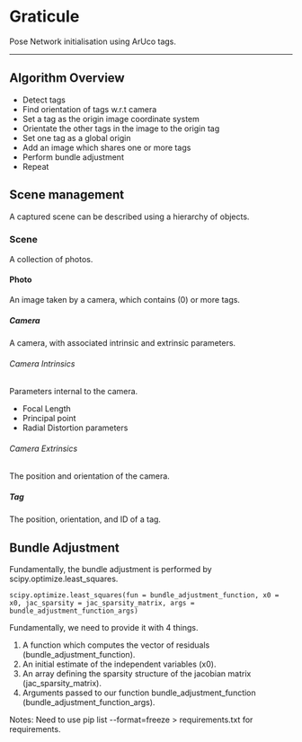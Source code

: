# Graticule
Pose Network initialisation using ArUco tags.


***
## Algorithm Overview
* Detect tags
* Find orientation of tags w.r.t camera
* Set a tag as the origin image coordinate system
* Orientate the other tags in the image to the origin tag
* Set one tag as a global origin 
* Add an image which shares one or more tags
* Perform bundle adjustment
* Repeat


## Scene management

A captured scene can be described using a hierarchy of objects.

### Scene
A collection of photos.

#### Photo
An image taken by a camera, which contains (0) or more tags.

##### Camera
A camera, with associated intrinsic and extrinsic parameters.

###### Camera Intrinsics
Parameters internal to the camera. 

* Focal Length
* Principal point
* Radial Distortion parameters


###### Camera Extrinsics
The position and orientation of the camera.


##### Tag
The position, orientation, and ID of a tag.




## Bundle Adjustment

Fundamentally, the bundle adjustment is performed by scipy.optimize.least_squares.

`scipy.optimize.least_squares(fun = bundle_adjustment_function, x0 = x0, jac_sparsity = jac_sparsity_matrix, args = bundle_adjustment_function_args)`

Fundamentally, we need to provide it with 4 things.

1. A function which computes the vector of residuals (bundle_adjustment_function).
2. An initial estimate of the independent variables (x0).
3. An array defining the sparsity structure of the jacobian matrix (jac_sparsity_matrix). 
4. Arguments passed to our function bundle_adjustment_function (bundle_adjustment_function_args).


Notes: Need to use pip list --format=freeze > requirements.txt for requirements.